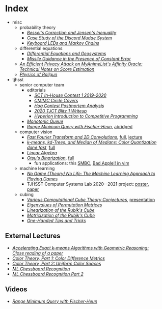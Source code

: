 # Index

- misc
  - probability theory
    - [_Bessel's Correction and Jensen's Inequality_](./misc/bessel-correction/bessel.pdf)
    - [_Case Study of the Discord Mudae System_](./misc/gacha-optimization/writeup.pdf)
    - [_Keyboard LEDs and Markov Chains_](./misc/keyboard-markov-chains/writeup.pdf)
  - differential equations
    - [_Differential Equations and Geosystems_](./misc/diffy-geosystems/geosystems.pdf)
    - [_Missile Guidance in the Presence of Constant Error_](./misc/missile-guidance/missile.pdf)
  - [_An Efficient Privacy Attack on MyAnimeList's Affinity Oracle: Technical Notes on Score Estimation_](./misc/mal-affinity-attack/writeup.pdf)
  - [_Physics of Railgun_](./misc/railgun/railgun.pdf)
- tjhsst
  - senior computer team
    - editorials
      - [_SCT In-House Contest 1 2019-2020_](./tjhsst/sct/editorials/2019sctq1/writeup.pdf)
      - [_CMIMC Circle Covers_](./tjhsst/sct/editorials/cmimc2021/writeup.pdf)
      - [_Hog Contest Postmortem Analysis_](./tjhsst/sct/editorials/cs61a-hog-contest/writeup.pdf)
      - [_2020 TJCT Blitz 1 Writeup_](./tjhsst/sct/editorials/ct-blitz1/writeup.pdf)
      - [_Hyperion Introduction to Competitive Programming_](./tjhsst/sct/editorials/hyperion-intro/writeup.pdf)
    - [_Monotonic Queue_](./tjhsst/sct/monotonic-queue/lecture.pdf)
    - [_Range Minimum Query with Fischer-Heun_](./tjhsst/sct/range-minimum-query/lecture.pdf),
      [abridged](./tjhsst/sct/abridged-rmq/lecture.pdf)
  - computer vision
    - [_Fast Fourier Transform and 2D Convolutions_](./tjhsst/cv/convolution/handout.pdf),
      [full](./tjhsst/cv/convolution/presentation.pdf),
      [lecture](./tjhsst/cv/convolution/lecture.pdf)
    - [_k-means, kd-Trees, and Median of Medians: Color Quantization done fast_](./tjhsst/cv/kmeans-kd-tree/handout.pdf),
      [full](./tjhsst/cv/kmeans-kd-tree/presentation.pdf)
    - [_Linear Algebra_](./tjhsst/cv/linear-algebra/lecture.pdf)
    - [_Otsu's Binarization_](./tjhsst/cv/otsu-binarization/handout.pdf),
      [full](./tjhsst/cv/otsu-binarization/presentation.pdf)
      - fun applications:
        this [SMBC](https://www.smbc-comics.com/comic/2010-09-11),
        [Bad Apple!! in vim](https://youtu.be/q7K96mFyagE)
  - machine learning
    - [_No Game (Theory) No Life: The Machine Learning Approach to Playing Games_](./tjhsst/ml/game-theory/lecture.pdf)
    - TJHSST Computer Systems Lab 2020--2021 project:
      [poster](./tjhsst/ml/syslab/poster.pdf),
      [paper](./tjhsst/ml/syslab/paper.pdf)
  - cubing
    - [_Various Computational Cube Theory Conjectures_](./tjhsst/cubing/computational-cube-theory/cubetheory.pdf),
      [presentation](./tjhsst/cubing/computational-cube-theory/ComputationalCubeTheory.pdf)
    - [_Eigenvalues of Permutation Matrices_](./tjhsst/cubing/eigenvalues-permutation-matrices/eigenvalue.pdf)
    - [_Linearization of the Rubik's Cube_](./tjhsst/cubing/linearization/linear.pdf)
    - [_Matricization of the Rubik's Cube_](./tjhsst/cubing/matricization/matrix.pdf)
    - [_One-Handed Tips and Tricks_](./tjhsst/cubing/one-handed-tips-tricks/lecture.pdf)

## External Lectures

- [_Accelerating Exact k-means Algorithms with Geometric Reasoning: Close reading of a paper_](https://docs.google.com/presentation/d/1U8PiAoVIe2rvfzQ_q9tECdlYfy-mHq6HnJUC45Wy9Y4/edit?usp=sharing)
- [_Color Theory, Part 1: Color Difference Metrics_](https://docs.google.com/presentation/d/1XlxeFMDeSFhnE3O-h7EvX-LEPMq4O18Dc1llNjYITZI/edit?usp=sharing)
- [_Color Theory, Part 2: Uniform Color Spaces_](https://docs.google.com/presentation/d/1KGOiKWH8d5PEPVF3700smOwqc6q4iCkpAeJycYwdl8E/edit?usp=sharing)
- [_ML Chessboard Recognition_](https://docs.google.com/presentation/d/10itvI75JGUYMXxGsJWE88ZogLPrzJSDJ9z4w4koN2vs/edit?usp=sharing)
- [_ML Chessboard Recognition Part 2_](https://docs.google.com/presentation/d/1bNuaxi54NCM5oGh0NIlBVWBydJGxCPxmbSv71Ux3A9Y/edit?usp=sharing)

## Videos

- [_Range Minimum Query with Fischer-Heun_](https://youtu.be/wqfwPICt-Tg)

